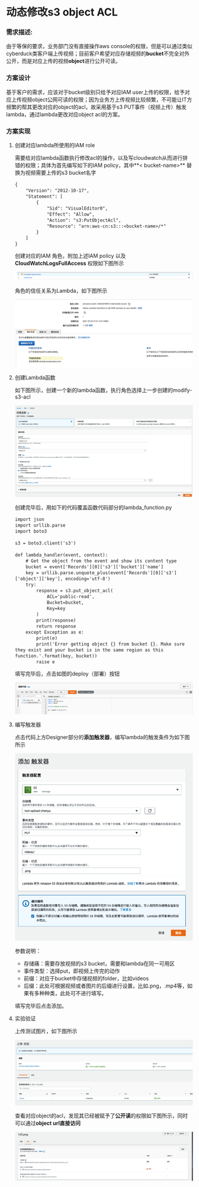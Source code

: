 # 动态修改s3 object ACL

### 需求描述:

由于等保的要求，业务部门没有直接操作aws console的权限，但是可以通过类似cyberduck类客户端上传视频；目前客户希望对应存储视频的**bucket**不完全对外公开，而是对应上传的视频**object**进行公开可读。

### 方案设计

基于客户的需求，应该对于bucket级别只给予对应IAM user上传的权限，给予对应上传视频object公网可读的权限；因为业务方上传视频比较频繁，不可能让IT方频繁的帮其更改对应的object的acl，故采用基于s3 PUT事件（视频上传）触发lambda，通过lambda更改对应object acl的方案。

### 方案实现

1. 创建对应lambda所使用的IAM role

   需要给对应lambda函数执行修改acl的操作，以及写cloudwatch从而进行排错的权限；具体为首先编写如下的IAM policy，其中**< bucket-name>** 替换为视频需要上传的s3 bucket名字

   ```
   {
       "Version": "2012-10-17",
       "Statement": [
           {
               "Sid": "VisualEditor0",
               "Effect": "Allow",
               "Action": "s3:PutObjectAcl",
               "Resource": "arn:aws-cn:s3:::<bucket-name>/*"
           }
       ]
   }
   ```

   创建对应的IAM 角色，附加上述IAM policy 以及**CloudWatchLogsFullAccess** 权限如下图所示

   ![](./images/policy.png)

   角色的信任关系为Lambda，如下图所示

   ![](./images/lambda_trust.png)

2. 创建Lambda函数

   如下图所示，创建一个新的lambda函数，执行角色选择上一步创建的modify-s3-acl

   ![](./images/modify-s3-lambda.png)

   创建完毕后，用如下的代码覆盖函数代码部分的lambda_function.py

   ```
   import json
   import urllib.parse
   import boto3
   
   s3 = boto3.client('s3')
   
   def lambda_handler(event, context):
       # Get the object from the event and show its content type
       bucket = event['Records'][0]['s3']['bucket']['name']
       key = urllib.parse.unquote_plus(event['Records'][0]['s3']['object']['key'], encoding='utf-8')
       try:
           response = s3.put_object_acl(
               ACL='public-read',
               Bucket=bucket,
               Key=key
           )
           print(response)
           return response
       except Exception as e:
           print(e)
           print('Error getting object {} from bucket {}. Make sure they exist and your bucket is in the same region as this function.'.format(key, bucket))
           raise e
   ```

   填写完毕后，点击如图的deploy（部署）按钮

   ![](./images/deploy.png)

3. 编写触发器

   点击代码上方Designer部分的**添加触发器**，编写lambda的触发条件为如下图所示

   ![](./images/trigger.png)

   参数说明：

   * 存储痛：需要存放视频的s3 bucket，需要和lambda在同一可用区
   * 事件类型：选择put，即视频上传完的动作
   * 前缀：对应于bucket中存储视频的folder，比如videos
   * 后缀：此处可根据视频或者图片的后缀进行设置，比如.png，.mp4等，如果有多种种类，此处可不进行填写。

   填写完毕后点击添加。

4. 实验验证

   上传测试图片，如下图所示

   ![](./images/s3_upload.png)

   查看对应object的acl，发现其已经被赋予了**公开读**的权限如下图所示，同时可以通过**object url直接访问**

   ![](./images/acl_result.png)



